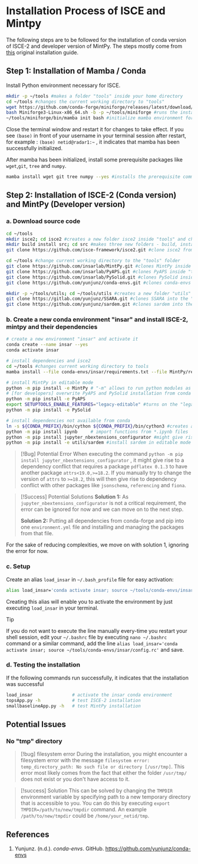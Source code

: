 # Installation Process of ISCE and Mintpy

The following steps are to be followed for the installation of conda version of ISCE-2 and developer version of MintPy. The steps mostly come from [this](https://github.com/yunjunz/conda-envs) original installation guide.
## Step 1: Installation of Mamba / Conda

Install Python environment necessary for ISCE.

```bash
mkdir -p ~/tools #makes a folder "tools" inside your home directory
cd ~/tools #changes the current working directory to "tools"
wget https://github.com/conda-forge/miniforge/releases/latest/download/Miniforge3-Linux-x86_64.sh #downloads the latest release of miniforge 3 installer for x86_64 architecture Linux environment.
bash Miniforge3-Linux-x86_64.sh -b -p ~/tools/miniforge #runs the installer in batch mode (-b) and installs into the path (-p) "~/tools/miniforge" 
~/tools/miniforge/bin/mamba init bash #initialize mamba environment for the current shell. This will setup the environment variables in the system and will automatically activate mamba when a new terminal session begins.
```

Close the terminal window and restart it for changes to take effect. If you see `(base)` in front of your username in your terminal session after restart, for example : `(base) netid@radar1:~` , it indicates that mamba has been successfully initialized.

After mamba has been initialized, install some prerequisite packages like `wget`,`git`, `tree` and `numpy`.

```bash
mamba install wget git tree numpy --yes #installs the prerequisite command and automatically answers "yes" to any prompt that might come up during installation.
```

## Step 2: Installation of ISCE-2 (Conda version) and MintPy (Developer version)

### a. Download source code 

```bash
cd ~/tools
mkdir isce2; cd isce2 #creates a new folder isce2 inside "tools" and changes the current working directory to this folder.
mkdir build install src; cd src #makes three new folders - build, install and src inside isce2, and changes the current working directory to src.
git clone https://github.com/isce-framework/isce2.git #clone isce2 from isce-framework repository inside the "src" folder.

cd ~/tools #change current working directory to the "tools" folder
git clone https://github.com/insarlab/MintPy.git #clones MintPy inside "tools" folder
git clone https://github.com/insarlab/PyAPS.git #clones PyAPS inside "tools" folder
git clone https://github.com/insarlab/PySolid.git #clones PySolid inside "tools" folder
git clone https://github.com/yunjunz/conda-envs.git #clones conda-envs installation guide from Dr. Yunjun's repository inside "tools" folder

mkdir -p ~/tools/utils; cd ~/tools/utils #creates a new folder "utils" inside "tools" and changes the current working directory to utils.
git clone https://gitlab.com/yunjunz/SSARA.git #clones SSARA into the "utils" folder
git clone https://github.com/yunjunz/sardem.git #clones sardem into the "utils" folder
```

### b. Create a new conda environment "insar" and install ISCE-2, mintpy and their dependencies

```bash
# create a new environment "insar" and activate it
conda create --name insar --yes
conda activate insar

# install dependencies and isce2
cd ~/tools #changes current working directory to tools
mamba install --file conda-envs/insar/requirements.txt --file MintPy/requirements.txt isce2">=2.6.3" --yes #installs all requirements for isce2 and MintPy. Also specifies that the version of isce2 must be >=2.6.3. Additionally, also automatically answers yes to any prompt that might come up during installation.

# install MintPy in editable mode
python -m pip install -e MintPy # "-m" allows to run python modules as scripts, whereas "-e" allows you to install the package in editable mode such that all changes in the source will be reflected immediately in the package.
# [for developers] overwrite PyAPS and PySolid installation from conda to the editable mode
python -m pip install -e PyAPS
export SETUPTOOLS_ENABLE_FEATURES="legacy-editable" #turns on the "legacy editable" feature that allows packages to run in editable mode.
python -m pip install -e PySolid

# install dependencies not available from conda
ln -s ${CONDA_PREFIX}/bin/cython ${CONDA_PREFIX}/bin/cython3 #creates a symbolic link so that anytime the command "cython3" is executed, it actually runs the default "cython" executable in your current conda environment.
python -m pip install ipynb     # import functions from *.ipynb files
python -m pip install jupyter_nbextensions_configurator #might give rise to an error for now. See below
python -m pip install -e utils/sardem #install sardem in editable mode
```

>[!Bug] Potential Error
> When executing the command `python -m pip install jupyter_nbextensions_configurator` , it might give rise to a dependency conflict that requires a package `pdflatex 0.1.3` to have another package `attrs<19.0,>=18.2`. If you manually try to change the version of `attrs` to `>=18.2`, this will then give rise to dependency conflict with other packages like `jsonschema`, `referencing` and `fiona`.

>[!Success] Potential Solutions 
> **Solution 1:** As `jupyter_nbextensions_configurator` is not a critical requirement, the error can be ignored for now and we can move on to the next step.
> 
>**Solution 2:** Putting all dependencies from conda-forge and pip into one `environment.yml` file and installing and managing the packages from that file.

For the sake of reducing complexities, we move on with solution 1, ignoring the error for now.
### c. Setup

Create an alias `load_insar` in `~/.bash_profile` file for easy activation:

```bash
alias load_insar='conda activate insar; source ~/tools/conda-envs/insar/config.rc'
```

Creating this alias will enable you to activate the environment by just executing `load_insar` in your terminal.

<div style="page-break-before: always; visibility: hidden;"></div>

>[!Tip]
>If you do not want to execute the line manually every-time you restart your shell session, edit your `~/.bashrc` file by executing `nano ~/.bashrc` command or a similar command, add the line `alias load_insar='conda activate insar; source ~/tools/conda-envs/insar/config.rc'` and save. 

### d. Testing the installation

If the following commands run successfully, it indicates that the installation was successful

```bash
load_insar               # activate the insar conda environment
topsApp.py -h            # test ISCE-2 installation
smallbaselineApp.py -h   # test MintPy installation
```

## Potential Issues

### No "tmp" directory

>[!bug] filesystem error
>During the installation, you might encounter a filesystem error with the message `filesystem error: temp_directory_path: No such file or directory [/usr/tmp]`. This error most likely comes from the fact that either the folder `/usr/tmp/` does not exist or you don't have access to it.

>[!success] Solution
>This can be solved by changing the `TMPDIR` environment variable by specifying path to a new temporary directory that is accessible to you. You can do this by executing `export TMPDIR=/path/to/new/tmpdir` command. An example `/path/to/new/tmpdir` could be `/home/your_netid/tmp`.
## References

1. Yunjunz. (n.d.). _conda-envs_. GitHub. https://github.com/yunjunz/conda-envs

